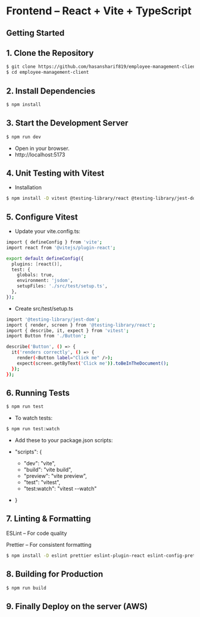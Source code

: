 # Frontend – React + Vite + TypeScript

## Getting Started
## 1. Clone the Repository
  
```bash
$ git clone https://github.com/hasansharif819/employee-management-client.git
$ cd employee-management-client
  ```

## 2. Install Dependencies
```bash
$ npm install
```

## 3. Start the Development Server

```bash
$ npm run dev
```

* Open in your browser.
* http://localhost:5173

## 4. Unit Testing with Vitest

* Installation
```bash
$ npm install -D vitest @testing-library/react @testing-library/jest-dom jsdom
```
## 5. Configure Vitest
* Update your vite.config.ts:

```bash
import { defineConfig } from 'vite';
import react from '@vitejs/plugin-react';

export default defineConfig({
  plugins: [react()],
  test: {
    globals: true,
    environment: 'jsdom',
    setupFiles: './src/test/setup.ts',
  },
});
```

* Create src/test/setup.ts
  
```bash
import '@testing-library/jest-dom';
import { render, screen } from '@testing-library/react';
import { describe, it, expect } from 'vitest';
import Button from './Button';

describe('Button', () => {
  it('renders correctly', () => {
    render(<Button label="Click me" />);
    expect(screen.getByText('Click me')).toBeInTheDocument();
  });
});
```

## 6. Running Tests

```bash
$ npm run test
```

* To watch tests:

```bash
$ npm run test:watch
```
* Add these to your package.json scripts:

* "scripts": {
  * "dev": "vite",
  * "build": "vite build",
  * "preview": "vite preview",
  * "test": "vitest",
  * "test:watch": "vitest --watch"
* }

## 7. Linting & Formatting

ESLint – For code quality

Prettier – For consistent formatting

```bash
$ npm install -D eslint prettier eslint-plugin-react eslint-config-prettier
```

## 8. Building for Production

```bash
$ npm run build
```
## 9. Finally Deploy on the server (AWS)
